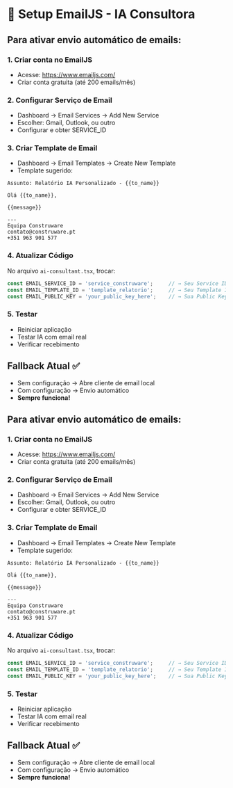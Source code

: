 # 📧 Setup EmailJS - IA Consultora

## Para ativar envio automático de emails:

### 1. Criar conta no EmailJS
- Acesse: https://www.emailjs.com/
- Criar conta gratuita (até 200 emails/mês)

### 2. Configurar Serviço de Email
- Dashboard → Email Services → Add New Service
- Escolher: Gmail, Outlook, ou outro
- Configurar e obter SERVICE_ID

### 3. Criar Template de Email
- Dashboard → Email Templates → Create New Template
- Template sugerido:

```
Assunto: Relatório IA Personalizado - {{to_name}}

Olá {{to_name}},

{{message}}

---
Equipa Construware
contato@construware.pt
+351 963 901 577
```

### 4. Atualizar Código
No arquivo `ai-consultant.tsx`, trocar:

```typescript
const EMAIL_SERVICE_ID = 'service_construware';     // → Seu Service ID
const EMAIL_TEMPLATE_ID = 'template_relatorio';     // → Seu Template ID  
const EMAIL_PUBLIC_KEY = 'your_public_key_here';    // → Sua Public Key
```

### 5. Testar
- Reiniciar aplicação
- Testar IA com email real
- Verificar recebimento

## Fallback Atual ✅
- Sem configuração → Abre cliente de email local
- Com configuração → Envio automático
- **Sempre funciona!** 

## Para ativar envio automático de emails:

### 1. Criar conta no EmailJS
- Acesse: https://www.emailjs.com/
- Criar conta gratuita (até 200 emails/mês)

### 2. Configurar Serviço de Email
- Dashboard → Email Services → Add New Service
- Escolher: Gmail, Outlook, ou outro
- Configurar e obter SERVICE_ID

### 3. Criar Template de Email
- Dashboard → Email Templates → Create New Template
- Template sugerido:

```
Assunto: Relatório IA Personalizado - {{to_name}}

Olá {{to_name}},

{{message}}

---
Equipa Construware
contato@construware.pt
+351 963 901 577
```

### 4. Atualizar Código
No arquivo `ai-consultant.tsx`, trocar:

```typescript
const EMAIL_SERVICE_ID = 'service_construware';     // → Seu Service ID
const EMAIL_TEMPLATE_ID = 'template_relatorio';     // → Seu Template ID  
const EMAIL_PUBLIC_KEY = 'your_public_key_here';    // → Sua Public Key
```

### 5. Testar
- Reiniciar aplicação
- Testar IA com email real
- Verificar recebimento

## Fallback Atual ✅
- Sem configuração → Abre cliente de email local
- Com configuração → Envio automático
- **Sempre funciona!** 